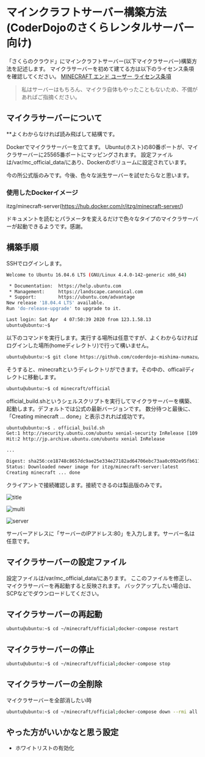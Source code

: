 # マインクラフトサーバー構築方法(CoderDojoのさくらレンタルサーバー向け)

「さくらのクラウド」にマインクラフトサーバー(以下マイクラサーバー)構築方法を記述します。
マイクラサーバーを初めて建てる方は以下のライセンス条項を確認してください。
[MINECRAFT エンド ユーザー ライセンス条項](https://account.mojang.com/documents/minecraft_eula)

> 私はサーバーはもちろん、マイクラ自体もやったこともないため、不備があればご指摘ください。

## マイクラサーバーについて

**よくわからなければ読み飛ばして結構です。

Dockerでマイクラサーバーを立てます。
Ubuntu(ホスト)の80番ポートが、マイクラサーバーに25565番ポートにマッピングされます。
設定ファイルは/var/mc_official_data/にあり、Dockerのボリュームに設定されています。

今の所公式版のみです。今後、色々な派生サーバーを試せたらなと思います。

### 使用したDockerイメージ

itzg/minecraft-server(https://hub.docker.com/r/itzg/minecraft-server/)

ドキュメントを読むとパラメータを変えるだけで色々なタイプのマイクラサーバーが起動できるようです。感謝。

## 構築手順

SSHでログインします。

```sh
Welcome to Ubuntu 16.04.6 LTS (GNU/Linux 4.4.0-142-generic x86_64)

 * Documentation:  https://help.ubuntu.com
 * Management:     https://landscape.canonical.com
 * Support:        https://ubuntu.com/advantage
New release '18.04.4 LTS' available.
Run 'do-release-upgrade' to upgrade to it.

Last login: Sat Apr  4 07:50:39 2020 from 123.1.58.13
ubuntu@ubuntu:~$
```

以下のコマンドを実行します。実行する場所は任意ですが、よくわからなければログインした場所(homeディレクトリ)で行って構いません。

```sh
ubuntu@ubuntu:~$ git clone https://github.com/coderdojo-mishima-numazu/minecraft.git

```

そうすると、minecraftというディレクトリができます。その中の、officailディレクトに移動します。

```sh
ubuntu@ubuntu:~$ cd minecraft/official
```

official_build.shというシェルスクリプトを実行してマイクラサーバーを構築、起動します。デフォルトでは公式の最新バージョンです。
数分待つと最後に、「Creating minecraft ... done」と表示されれば成功です。

```sh
ubuntu@ubuntu:~$ . official_build.sh
Get:1 http://security.ubuntu.com/ubuntu xenial-security InRelease [109 kB]
Hit:2 http://jp.archive.ubuntu.com/ubuntu xenial InRelease

...

Digest: sha256:ce18748c8657dc9ae25e334e27182ad64706ebc73aa0c092e95fb6112c4d3386
Status: Downloaded newer image for itzg/minecraft-server:latest
Creating minecraft ... done
```

クライアントで接続確認します。接続できるのは製品版のみです。

![title](https://user-images.githubusercontent.com/62791055/78687916-9fd23a00-792f-11ea-94b4-4d588273dd95.png)

![multi](https://user-images.githubusercontent.com/62791055/78687940-a660b180-792f-11ea-8069-1ac6b1bd9dfb.png)

![server](https://user-images.githubusercontent.com/62791055/78688134-e6c02f80-792f-11ea-9638-8c7243f119d8.png)

サーバーアドレスに「サーバーのIPアドレス:80」を入力します。サーバー名は任意です。

## マイクラサーバーの設定ファイル

設定ファイルは/var/mc_official_data/にあります。
ここのファイルを修正し、マイクラサーバーを再起動すると反映されます。
バックアップしたい場合は、SCPなどでダウンロードしてください。

## マイクラサーバーの再起動

```sh
ubuntu@ubuntu:~$ cd ~/minecraft/official;docker-compose restart
```

## マイクラサーバーの停止

```sh
ubuntu@ubuntu:~$ cd ~/minecraft/official;docker-compose stop
```

## マイクラサーバーの全削除

マイクラサーバーを全部消したい時

```sh
ubuntu@ubuntu:~$ cd ~/minecraft/official;docker-compose down --rmi all
```

## やった方がいいかなと思う設定

 - ホワイトリストの有効化